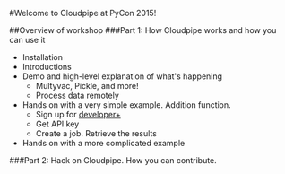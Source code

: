 #Welcome to Cloudpipe at PyCon 2015!

##Overview of workshop
###Part 1: How Cloudpipe works and how you can use it
- Installation 
- Introductions
- Demo and high-level explanation of what's happening
    -  Multyvac, Pickle, and more! 
    -  Process data remotely
- Hands on with a very simple example. Addition function.
    -  Sign up for [developer+](https://developer.rackspace.com/signup/)  
    -  Get API key
    -  Create a job. Retrieve the results 
- Hands on with a more complicated example

###Part 2: Hack on Cloudpipe. How you can contribute.






